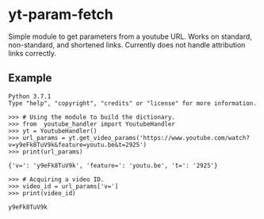 yt-param-fetch
====
Simple module to get parameters from a youtube URL. Works on standard, non-standard, and shortened links. Currently
does not handle attribution links correctly.

Example
----
```
Python 3.7.1
Type "help", "copyright", "credits" or "license" for more information.

>>> # Using the module to build the dictionary.
>>> from  youtube_handler import YoutubeHandler
>>> yt = YoutubeHandler()
>>> url_params = yt.get_video_params('https://www.youtube.com/watch?v=y9eFk8TuV9k&feature=youtu.be&t=2925')
>>> print(url_params)

{'v=': 'y9eFk8TuV9k', 'feature=': 'youtu.be', 't=': '2925'}

>>> # Acquiring a video ID.
>>> video_id = url_params['v=']
>>> print(video_id)

y9eFk8TuV9k
```